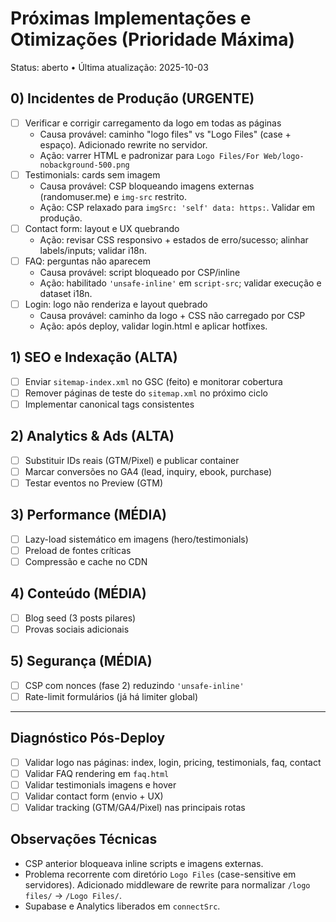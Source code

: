 # Próximas Implementações e Otimizações (Prioridade Máxima)

Status: aberto • Última atualização: 2025-10-03

## 0) Incidentes de Produção (URGENTE)
- [ ] Verificar e corrigir carregamento da logo em todas as páginas
  - Causa provável: caminho "logo files" vs "Logo Files" (case + espaço). Adicionado rewrite no servidor.
  - Ação: varrer HTML e padronizar para `Logo Files/For Web/logo-nobackground-500.png`
- [ ] Testimonials: cards sem imagem
  - Causa provável: CSP bloqueando imagens externas (randomuser.me) e `img-src` restrito.
  - Ação: CSP relaxado para `imgSrc: 'self' data: https:`. Validar em produção.
- [ ] Contact form: layout e UX quebrando
  - Ação: revisar CSS responsivo + estados de erro/sucesso; alinhar labels/inputs; validar i18n.
- [ ] FAQ: perguntas não aparecem
  - Causa provável: script bloqueado por CSP/inline
  - Ação: habilitado `'unsafe-inline'` em `script-src`; validar execução e dataset i18n.
- [ ] Login: logo não renderiza e layout quebrado
  - Causa provável: caminho da logo + CSS não carregado por CSP
  - Ação: após deploy, validar login.html e aplicar hotfixes.

## 1) SEO e Indexação (ALTA)
- [ ] Enviar `sitemap-index.xml` no GSC (feito) e monitorar cobertura
- [ ] Remover páginas de teste do `sitemap.xml` no próximo ciclo
- [ ] Implementar canonical tags consistentes

## 2) Analytics & Ads (ALTA)
- [ ] Substituir IDs reais (GTM/Pixel) e publicar container
- [ ] Marcar conversões no GA4 (lead, inquiry, ebook, purchase)
- [ ] Testar eventos no Preview (GTM)

## 3) Performance (MÉDIA)
- [ ] Lazy-load sistemático em imagens (hero/testimonials)
- [ ] Preload de fontes críticas
- [ ] Compressão e cache no CDN

## 4) Conteúdo (MÉDIA)
- [ ] Blog seed (3 posts pilares)
- [ ] Provas sociais adicionais

## 5) Segurança (MÉDIA)
- [ ] CSP com nonces (fase 2) reduzindo `'unsafe-inline'`
- [ ] Rate-limit formulários (já há limiter global)

---

## Diagnóstico Pós-Deploy
- [ ] Validar logo nas páginas: index, login, pricing, testimonials, faq, contact
- [ ] Validar FAQ rendering em `faq.html`
- [ ] Validar testimonials imagens e hover
- [ ] Validar contact form (envio + UX)
- [ ] Validar tracking (GTM/GA4/Pixel) nas principais rotas

## Observações Técnicas
- CSP anterior bloqueava inline scripts e imagens externas.
- Problema recorrente com diretório `Logo Files` (case-sensitive em servidores). Adicionado middleware de rewrite para normalizar `/logo files/` → `/Logo Files/`.
- Supabase e Analytics liberados em `connectSrc`.
